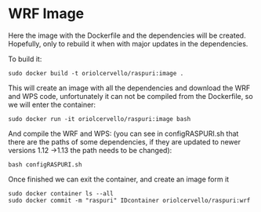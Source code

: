# WRF Image

Here the image with the Dockerfile and the dependencies will be created. Hopefully, only to rebuild it when with major updates in the dependencies. 

To build it:

    sudo docker build -t oriolcervello/raspuri:image .

This will create an image with all the dependencies and download the WRF and WPS code, unfortunately it can not be compiled from the Dockerfile, so we will enter the container:

    sudo docker run -it oriolcervello/raspuri:image bash

And compile the WRF and WPS: (you can see in configRASPURI.sh that there are the paths of some dependencies, if they are updated to newer versions 1.12 ->1.13 the path needs to be changed):

    bash configRASPURI.sh

Once finished we can exit the container, and create an image form it

    sudo docker container ls --all
    sudo docker commit -m "raspuri" IDcontainer oriolcervello/raspuri:wrf
